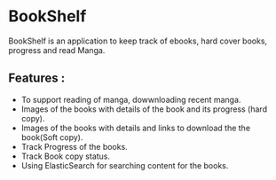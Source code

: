 # BookShelf
BookShelf is an application to keep track of ebooks, hard cover books, progress and read Manga.


## Features :
 - To support reading of manga, dowwnloading  recent manga.
 - Images of the books with details of the book and its progress (hard copy).
 - Images of the books with details  and links to download the the book(Soft copy).
 - Track Progress of the books.
 - Track Book copy status.
 - Using ElasticSearch for searching content for the books.

